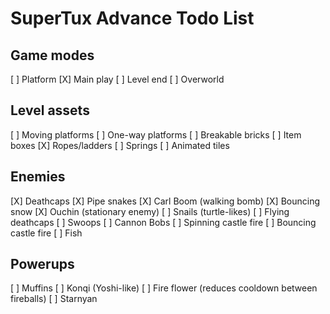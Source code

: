# SuperTux Advance Todo List

## Game modes

[ ] Platform
  [X] Main play
  [ ] Level end
[ ] Overworld

## Level assets

[ ] Moving platforms
[ ] One-way platforms
[ ] Breakable bricks
[ ] Item boxes
[X] Ropes/ladders
[ ] Springs
[ ] Animated tiles

## Enemies

[X] Deathcaps
[X] Pipe snakes
[X] Carl Boom (walking bomb)
[X] Bouncing snow
[X] Ouchin (stationary enemy)
[ ] Snails (turtle-likes)
[ ] Flying deathcaps
[ ] Swoops
[ ] Cannon Bobs
[ ] Spinning castle fire
[ ] Bouncing castle fire
[ ] Fish

## Powerups

[ ] Muffins
[ ] Konqi (Yoshi-like)
[ ] Fire flower (reduces cooldown between fireballs)
[ ] Starnyan